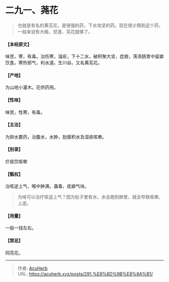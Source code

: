 # 二九一、荛花


> 也就是有名的黄芫花，是很强的药，下水攻坚的药。现在很少用到这个药，一般来说有大戟、甘遂、芫花就够了。

#### 【本经原文】
味苦，寒，有毒。治伤寒，温疟，下十二水，破积聚大坚，症瘕，荡涤肠胃中留癖饮食，寒热邪气，利水道。生川谷。又名黄芫花。
#### 【产地】
为山地小灌木。花供药用。
#### 【性味】
味苦，性寒，有毒。
#### 【主治】
为排水要药，治腹水，水肿，肋膜积水及湿痰咳嗽。
#### 【别录】
疗痰饮咳嗽
#### 【甄权】
治咳逆上气，喉中肿满，蛊毒，痃癖气块。

> 为啥可以治疗咳逆上气？因为肚子里有水，水会跑到肺里，就会导致咳嗽、上逆。

#### 【用量】
一般一钱左右。
#### 【禁忌】
同芫花。

---

> 作者: [AcuHerb](https://acuherb.xyz)  
> URL: https://acuherb.xyz/posts/291.%E8%8D%9B%E8%8A%B1/  

